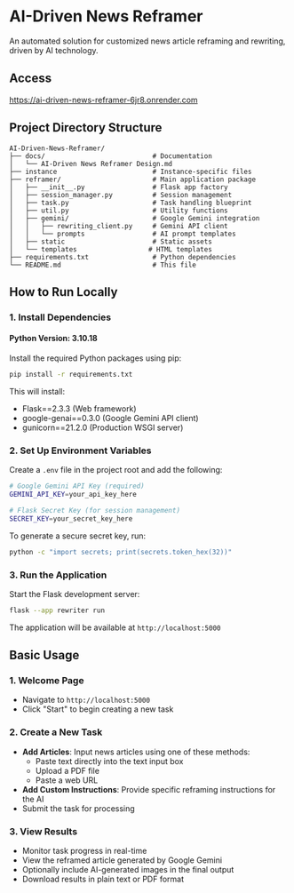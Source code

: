 # AI-Driven News Reframer

An automated solution for customized news article reframing and rewriting, driven by AI technology.

## Access
https://ai-driven-news-reframer-6jr8.onrender.com

## Project Directory Structure

```
AI-Driven-News-Reframer/
├── docs/                           # Documentation
│   └── AI-Driven News Reframer Design.md
├── instance                        # Instance-specific files
├── reframer/                       # Main application package
│   ├── __init__.py                 # Flask app factory
│   ├── session_manager.py          # Session management
│   ├── task.py                     # Task handling blueprint
│   ├── util.py                     # Utility functions
│   ├── gemini/                     # Google Gemini integration
│   │   ├── rewriting_client.py     # Gemini API client
│   │   └── prompts                 # AI prompt templates
│   ├── static                      # Static assets
│   └── templates                  # HTML templates
├── requirements.txt                # Python dependencies
└── README.md                       # This file
```
## How to Run Locally

### 1. Install Dependencies

#### Python Version: 3.10.18

Install the required Python packages using pip:

```bash
pip install -r requirements.txt
```

This will install:
- Flask==2.3.3 (Web framework)
- google-genai==0.3.0 (Google Gemini API client)
- gunicorn==21.2.0 (Production WSGI server)

### 2. Set Up Environment Variables

Create a `.env` file in the project root and add the following:

```bash
# Google Gemini API Key (required)
GEMINI_API_KEY=your_api_key_here

# Flask Secret Key (for session management)
SECRET_KEY=your_secret_key_here
```

To generate a secure secret key, run:
```bash
python -c "import secrets; print(secrets.token_hex(32))"
```

### 3. Run the Application

Start the Flask development server:

```bash
flask --app rewriter run
```

The application will be available at `http://localhost:5000`

## Basic Usage

### 1. Welcome Page
- Navigate to `http://localhost:5000`
- Click "Start" to begin creating a new task

### 2. Create a New Task
- **Add Articles**: Input news articles using one of these methods:
  - Paste text directly into the text input box
  - Upload a PDF file
  - Paste a web URL
- **Add Custom Instructions**: Provide specific reframing instructions for the AI
- Submit the task for processing

### 3. View Results
- Monitor task progress in real-time
- View the reframed article generated by Google Gemini
- Optionally include AI-generated images in the final output
- Download results in plain text or PDF format
